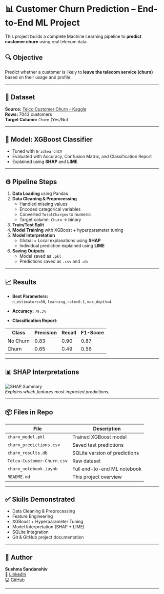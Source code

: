 # 📊 Customer Churn Prediction – End-to-End ML Project

This project builds a complete Machine Learning pipeline to **predict customer churn** using real telecom data.

## 🔍 Objective

Predict whether a customer is likely to **leave the telecom service (churn)** based on their usage and profile.

---

## 📁 Dataset

**Source:** [Telco Customer Churn - Kaggle](https://www.kaggle.com/datasets/blastchar/telco-customer-churn)  
**Rows:** 7043 customers  
**Target Column:** `Churn` (Yes/No)

---

## 🧠 Model: XGBoost Classifier

- Tuned with `GridSearchCV`
- Evaluated with Accuracy, Confusion Matrix, and Classification Report
- Explained using **SHAP** and **LIME**

---

## ⚙️ Pipeline Steps

1. **Data Loading** using Pandas  
2. **Data Cleaning & Preprocessing**
   - Handled missing values
   - Encoded categorical variables
   - Converted `TotalCharges` to numeric
   - Target column: `Churn` → binary
3. **Train/Test Split**
4. **Model Training** with XGBoost + hyperparameter tuning
5. **Model Interpretation**
   - Global + Local explanations using **SHAP**
   - Individual prediction explained using **LIME**
6. **Saving Outputs**
   - Model saved as `.pkl`
   - Predictions saved as `.csv` and `.db`

---

## 📈 Results

- **Best Parameters:**  
  `n_estimators=50`, `learning_rate=0.1`, `max_depth=4`

- **Accuracy:** `79.3%`

- **Classification Report:**

| Class | Precision | Recall | F1-Score |
|-------|-----------|--------|----------|
| No Churn | 0.83 | 0.90 | 0.87 |
| Churn    | 0.65 | 0.49 | 0.56 |

---

## 📊 SHAP Interpretations

![SHAP Summary](images/shap_summary.png)  
*Explains which features most impacted predictions.*

---

## 📦 Files in Repo

| File                        | Description                         |
|----------------------------|-------------------------------------|
| `churn_model.pkl`          | Trained XGBoost model               |
| `churn_predictions.csv`    | Saved test predictions              |
| `churn_results.db`         | SQLite version of predictions       |
| `Telco-Customer-Churn.csv` | Raw dataset                         |
| `churn_notebook.ipynb`     | Full end-to-end ML notebook         |
| `README.md`                | This project overview               |

---

## ✅ Skills Demonstrated

- Data Cleaning & Preprocessing
- Feature Engineering
- XGBoost + Hyperparameter Tuning
- Model Interpretation (SHAP + LIME)
- SQLite Integration
- Git & GitHub project documentation

---

## 🚀 Author

**Sushma Sandanshiv**  
🔗 [LinkedIn](https://www.linkedin.com/in/sushma-sandanshiv-2740422b7/)  
💻 [GitHub](https://github.com/sushma-prog)

---

